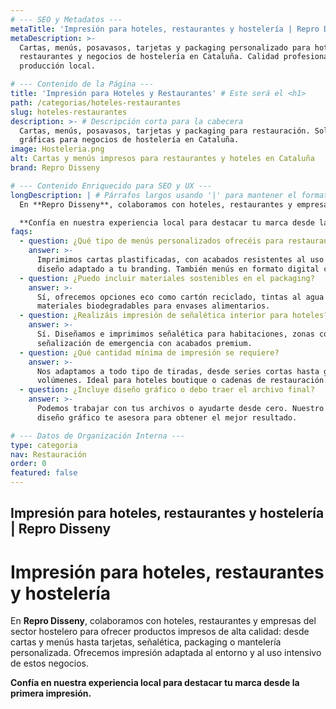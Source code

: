 ```yaml
---
# --- SEO y Metadatos ---
metaTitle: 'Impresión para hoteles, restaurantes y hostelería | Repro Disseny'
metaDescription: >-
  Cartas, menús, posavasos, tarjetas y packaging personalizado para hoteles,
  restaurantes y negocios de hostelería en Cataluña. Calidad profesional y
  producción local.

# --- Contenido de la Página ---
title: 'Impresión para Hoteles y Restaurantes' # Este será el <h1>
path: /categorias/hoteles-restaurantes
slug: hoteles-restaurantes
description: >- # Descripción corta para la cabecera
  Cartas, menús, posavasos, tarjetas y packaging para restauración. Soluciones
  gráficas para negocios de hostelería en Cataluña.
image: Hosteleria.png
alt: Cartas y menús impresos para restaurantes y hoteles en Cataluña
brand: Repro Disseny

# --- Contenido Enriquecido para SEO y UX ---
longDescription: | # Párrafos largos usando '|' para mantener el formato
  En **Repro Disseny**, colaboramos con hoteles, restaurantes y empresas del sector hostelero para ofrecer productos impresos de alta calidad: desde cartas y menús hasta tarjetas, señalética, packaging o mantelería personalizada. Ofrecemos impresión adaptada al entorno y al uso intensivo de estos negocios.

  **Confía en nuestra experiencia local para destacar tu marca desde la primera impresión.**
faqs:
  - question: ¿Qué tipo de menús personalizados ofrecéis para restaurantes?
    answer: >-
      Imprimimos cartas plastificadas, con acabados resistentes al uso diario y
      diseño adaptado a tu branding. También menús en formato digital con QR.
  - question: ¿Puedo incluir materiales sostenibles en el packaging?
    answer: >-
      Sí, ofrecemos opciones eco como cartón reciclado, tintas al agua y
      materiales biodegradables para envases alimentarios.
  - question: ¿Realizáis impresión de señalética interior para hoteles?
    answer: >-
      Sí. Diseñamos e imprimimos señalética para habitaciones, zonas comunes y
      señalización de emergencia con acabados premium.
  - question: ¿Qué cantidad mínima de impresión se requiere?
    answer: >-
      Nos adaptamos a todo tipo de tiradas, desde series cortas hasta grandes
      volúmenes. Ideal para hoteles boutique o cadenas de restauración.
  - question: ¿Incluye diseño gráfico o debo traer el archivo final?
    answer: >-
      Podemos trabajar con tus archivos o ayudarte desde cero. Nuestro equipo de
      diseño gráfico te asesora para obtener el mejor resultado.

# --- Datos de Organización Interna ---
type: categoria
nav: Restauración
order: 0
featured: false
---
```

## Impresión para hoteles, restaurantes y hostelería | Repro Disseny

# Impresión para hoteles, restaurantes y hostelería

En **Repro Disseny**, colaboramos con hoteles, restaurantes y empresas del sector hostelero para ofrecer productos impresos de alta calidad: desde cartas y menús hasta tarjetas, señalética, packaging o mantelería personalizada. Ofrecemos impresión adaptada al entorno y al uso intensivo de estos negocios.

**Confía en nuestra experiencia local para destacar tu marca desde la primera impresión.**
